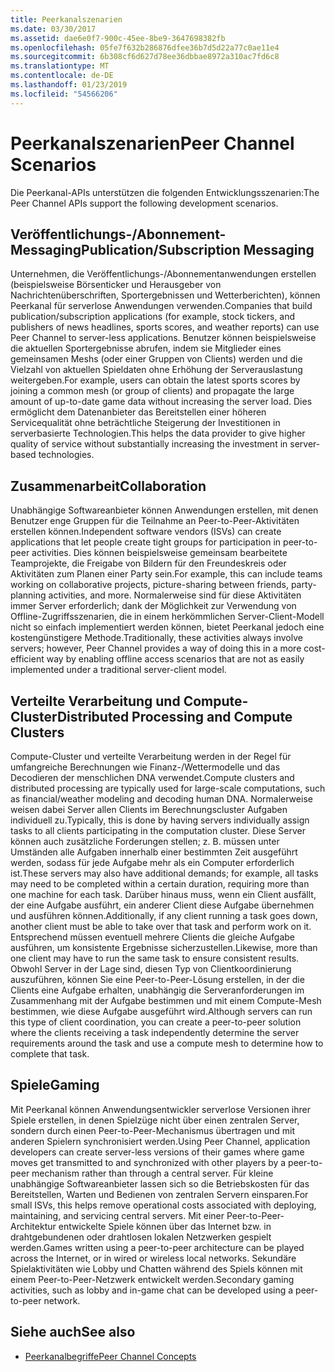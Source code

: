 ```yaml
---
title: Peerkanalszenarien
ms.date: 03/30/2017
ms.assetid: dae6e0f7-900c-45ee-8be9-3647698382fb
ms.openlocfilehash: 05fe7f632b286876dfee36b7d5d22a77c0ae11e4
ms.sourcegitcommit: 6b308cf6d627d78ee36dbbae8972a310ac7fd6c8
ms.translationtype: MT
ms.contentlocale: de-DE
ms.lasthandoff: 01/23/2019
ms.locfileid: "54566206"
---
```

# <a name="peer-channel-scenarios"></a><span data-ttu-id="35bb9-102">Peerkanalszenarien</span><span class="sxs-lookup"><span data-stu-id="35bb9-102">Peer Channel Scenarios</span></span>
<span data-ttu-id="35bb9-103">Die Peerkanal-APIs unterstützen die folgenden Entwicklungsszenarien:</span><span class="sxs-lookup"><span data-stu-id="35bb9-103">The Peer Channel APIs support the following development scenarios.</span></span>  
  
## <a name="publicationsubscription-messaging"></a><span data-ttu-id="35bb9-104">Veröffentlichungs-/Abonnement-Messaging</span><span class="sxs-lookup"><span data-stu-id="35bb9-104">Publication/Subscription Messaging</span></span>  
 <span data-ttu-id="35bb9-105">Unternehmen, die Veröffentlichungs-/Abonnementanwendungen erstellen (beispielsweise Börsenticker und Herausgeber von Nachrichtenüberschriften, Sportergebnissen und Wetterberichten), können Peerkanal für serverlose Anwendungen verwenden.</span><span class="sxs-lookup"><span data-stu-id="35bb9-105">Companies that build publication/subscription applications (for example, stock tickers, and publishers of news headlines, sports scores, and weather reports) can use Peer Channel to server-less applications.</span></span> <span data-ttu-id="35bb9-106">Benutzer können beispielsweise die aktuellen Sportergebnisse abrufen, indem sie Mitglieder eines gemeinsamen Meshs (oder einer Gruppen von Clients) werden und die Vielzahl von aktuellen Spieldaten ohne Erhöhung der Serverauslastung weitergeben.</span><span class="sxs-lookup"><span data-stu-id="35bb9-106">For example, users can obtain the latest sports scores by joining a common mesh (or group of clients) and propagate the large amount of up-to-date game data without increasing the server load.</span></span> <span data-ttu-id="35bb9-107">Dies ermöglicht dem Datenanbieter das Bereitstellen einer höheren Servicequalität ohne beträchtliche Steigerung der Investitionen in serverbasierte Technologien.</span><span class="sxs-lookup"><span data-stu-id="35bb9-107">This helps the data provider to give higher quality of service without substantially increasing the investment in server-based technologies.</span></span>  
  
## <a name="collaboration"></a><span data-ttu-id="35bb9-108">Zusammenarbeit</span><span class="sxs-lookup"><span data-stu-id="35bb9-108">Collaboration</span></span>  
 <span data-ttu-id="35bb9-109">Unabhängige Softwareanbieter können Anwendungen erstellen, mit denen Benutzer enge Gruppen für die Teilnahme an Peer-to-Peer-Aktivitäten erstellen können.</span><span class="sxs-lookup"><span data-stu-id="35bb9-109">Independent software vendors (ISVs) can create applications that let people create tight groups for participation in peer-to-peer activities.</span></span> <span data-ttu-id="35bb9-110">Dies können beispielsweise gemeinsam bearbeitete Teamprojekte, die Freigabe von Bildern für den Freundeskreis oder Aktivitäten zum Planen einer Party sein.</span><span class="sxs-lookup"><span data-stu-id="35bb9-110">For example, this can include teams working on collaborative projects, picture-sharing between friends, party-planning activities, and more.</span></span> <span data-ttu-id="35bb9-111">Normalerweise sind für diese Aktivitäten immer Server erforderlich; dank der Möglichkeit zur Verwendung von Offline-Zugriffsszenarien, die in einem herkömmlichen Server-Client-Modell nicht so einfach implementiert werden können, bietet Peerkanal jedoch eine kostengünstigere Methode.</span><span class="sxs-lookup"><span data-stu-id="35bb9-111">Traditionally, these activities always involve servers; however, Peer Channel provides a way of doing this in a more cost-efficient way by enabling offline access scenarios that are not as easily implemented under a traditional server-client model.</span></span>  
  
## <a name="distributed-processing-and-compute-clusters"></a><span data-ttu-id="35bb9-112">Verteilte Verarbeitung und Compute-Cluster</span><span class="sxs-lookup"><span data-stu-id="35bb9-112">Distributed Processing and Compute Clusters</span></span>  
 <span data-ttu-id="35bb9-113">Compute-Cluster und verteilte Verarbeitung werden in der Regel für umfangreiche Berechnungen wie Finanz-/Wettermodelle und das Decodieren der menschlichen DNA verwendet.</span><span class="sxs-lookup"><span data-stu-id="35bb9-113">Compute clusters and distributed processing are typically used for large-scale computations, such as financial/weather modeling and decoding human DNA.</span></span> <span data-ttu-id="35bb9-114">Normalerweise weisen dabei Server allen Clients im Berechnungscluster Aufgaben individuell zu.</span><span class="sxs-lookup"><span data-stu-id="35bb9-114">Typically, this is done by having servers individually assign tasks to all clients participating in the computation cluster.</span></span> <span data-ttu-id="35bb9-115">Diese Server können auch zusätzliche Forderungen stellen; z. B. müssen unter Umständen alle Aufgaben innerhalb einer bestimmten Zeit ausgeführt werden, sodass für jede Aufgabe mehr als ein Computer erforderlich ist.</span><span class="sxs-lookup"><span data-stu-id="35bb9-115">These servers may also have additional demands; for example, all tasks may need to be completed within a certain duration, requiring more than one machine for each task.</span></span> <span data-ttu-id="35bb9-116">Darüber hinaus muss, wenn ein Client ausfällt, der eine Aufgabe ausführt, ein anderer Client diese Aufgabe übernehmen und ausführen können.</span><span class="sxs-lookup"><span data-stu-id="35bb9-116">Additionally, if any client running a task goes down, another client must be able to take over that task and perform work on it.</span></span> <span data-ttu-id="35bb9-117">Entsprechend müssen eventuell mehrere Clients die gleiche Aufgabe ausführen, um konsistente Ergebnisse sicherzustellen.</span><span class="sxs-lookup"><span data-stu-id="35bb9-117">Likewise, more than one client may have to run the same task to ensure consistent results.</span></span> <span data-ttu-id="35bb9-118">Obwohl Server in der Lage sind, diesen Typ von Clientkoordinierung auszuführen, können Sie eine Peer-to-Peer-Lösung erstellen, in der die Clients eine Aufgabe erhalten, unabhängig die Serveranforderungen im Zusammenhang mit der Aufgabe bestimmen und mit einem Compute-Mesh bestimmen, wie diese Aufgabe ausgeführt wird.</span><span class="sxs-lookup"><span data-stu-id="35bb9-118">Although servers can run this type of client coordination, you can create a peer-to-peer solution where the clients receiving a task independently determine the server requirements around the task and use a compute mesh to determine how to complete that task.</span></span>  
  
## <a name="gaming"></a><span data-ttu-id="35bb9-119">Spiele</span><span class="sxs-lookup"><span data-stu-id="35bb9-119">Gaming</span></span>  
 <span data-ttu-id="35bb9-120">Mit Peerkanal können Anwendungsentwickler serverlose Versionen ihrer Spiele erstellen, in denen Spielzüge nicht über einen zentralen Server, sondern durch einen Peer-to-Peer-Mechanismus übertragen und mit anderen Spielern synchronisiert werden.</span><span class="sxs-lookup"><span data-stu-id="35bb9-120">Using Peer Channel, application developers can create server-less versions of their games where game moves get transmitted to and synchronized with other players by a peer-to-peer mechanism rather than through a central server.</span></span> <span data-ttu-id="35bb9-121">Für kleine unabhängige Softwareanbieter lassen sich so die Betriebskosten für das Bereitstellen, Warten und Bedienen von zentralen Servern einsparen.</span><span class="sxs-lookup"><span data-stu-id="35bb9-121">For small ISVs, this helps remove operational costs associated with deploying, maintaining, and servicing central servers.</span></span> <span data-ttu-id="35bb9-122">Mit einer Peer-to-Peer-Architektur entwickelte Spiele können über das Internet bzw. in drahtgebundenen oder drahtlosen lokalen Netzwerken gespielt werden.</span><span class="sxs-lookup"><span data-stu-id="35bb9-122">Games written using a peer-to-peer architecture can be played across the Internet, or in wired or wireless local networks.</span></span> <span data-ttu-id="35bb9-123">Sekundäre Spielaktivitäten wie Lobby und Chatten während des Spiels können mit einem Peer-to-Peer-Netzwerk entwickelt werden.</span><span class="sxs-lookup"><span data-stu-id="35bb9-123">Secondary gaming activities, such as lobby and in-game chat can be developed using a peer-to-peer network.</span></span>  
  
## <a name="see-also"></a><span data-ttu-id="35bb9-124">Siehe auch</span><span class="sxs-lookup"><span data-stu-id="35bb9-124">See also</span></span>
- [<span data-ttu-id="35bb9-125">Peerkanalbegriffe</span><span class="sxs-lookup"><span data-stu-id="35bb9-125">Peer Channel Concepts</span></span>](../../../../docs/framework/wcf/feature-details/peer-channel-concepts.md)
